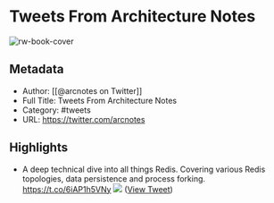 # Tweets From Architecture Notes

![rw-book-cover](https://pbs.twimg.com/profile_images/1521168446259699712/AcGGiP77.jpg)

## Metadata
- Author: [[@arcnotes on Twitter]]
- Full Title: Tweets From Architecture Notes
- Category: #tweets
- URL: https://twitter.com/arcnotes

## Highlights
- A deep technical dive into all things Redis. Covering various Redis topologies, data persistence and process forking. https://t.co/6iAP1h5VNy
  ![](https://pbs.twimg.com/media/FfCkdy0VsAA7svd.jpg) ([View Tweet](https://twitter.com/arcnotes/status/1580944304511406080))
